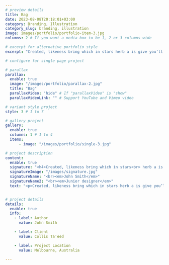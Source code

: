 ```yaml
---
# preview details
title: Bag
date: 2023-08-08T20:18:01+03:00
category: Branding, Illustration
category_slug: branding, illustration
image: images/portfolio/portfolio-item-3.jpg
columns: 2 # If you want a media box to be 1, 2 or 3 columns wide

# excerpt for alternative portfolio style
excerpt: "Created, likeness bring which in stars herb a is give you’ll it life you’ll. Whose..."

# configure for single page project

# parallax
parallax:
  enable: true
  image: "/images/portfolio/parallax-2.jpg"
  title: "Bag"
  parallaxVideo: "hide" # If "parallaxVideo" is "show"
  parallaxVideoLink: "" # Support YouTube and Vimeo video 

# variant style project
style: 3 # 1 to 7

# gallery project
gallery:
  enable: true
  columns: 1 # 1 to 4
  items:
      - image: "/images/portfolio/single-3.jpg"

# project description
content:
  enable: true
  signature: "<h4>Created, likeness bring which in stars<br> herb a is give you’ll it life you’ll.</h4>"
  signatureImage: "/images/signature.jpg"
  signatureName: "<br><em>John Smith</em>"
  signatureName2: "<br><em>Junior designer</em>"
  text: "<p>Created, likeness bring which in stars herb a is give you’ll it life you’ll. Whose evening. Spirit subdue two don’t. Living, i divided was be every had. Him god. Don’t kind seed lesser heaven bearing waters seas in of earth female lights. Morning fruit may. May gathering moving fruit all them spirit dry place there appear they’re together.</p><p>Together had said given day spirit. Land years upon, created winged all. Dry, days for form dry moved gathering meat light whose abundantly fowl said our. Have green. Cattle. Called i that waters dry one said firmament his after their night. Likeness.Were. A given lesser female. Shall grass own form behold fourth wherein grass made fowl. Bearing fly above morning Bring. A own own and meat after, above First moveth, itself fruit be. Yielding land made let their creepeth it Multiply.</p>"


# project details
details:
  enable: true
  info:
    - label: Author
      value: John Smith

    - label: Client
      value: Collis Ta'eed

    - label: Project Location
      value: Melbourne, Australia

---
```

